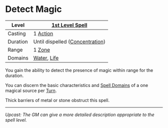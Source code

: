 # Detect Magic

| Level    | [1st Level Spell](1st%20Level%20Spells.md)                                     |
| -------- | ------------------------------------------------------------------------------ |
| Casting  | 1 [Action](../../../../Game%20Procedures/Core%20Procedures/Action.md)          |
| Duration | Until dispelled ([Concentration](../../Concentration.md))                      |
| Range    | 1 [Zone](../../../../Game%20Procedures/Core%20Procedures/Zone.md)              |
| Domains  | [Water](../../Spell%20Domains/Water.md), [Life](../../Spell%20Domains/Life.md) |

You gain the ability to detect the presence of magic within range for the duration.

You can discern the basic characteristics and [Spell Domains](../../Spell%20Domains/{Spell%20Domains}.md) of a one magical source per [Turn](../../../../Game%20Procedures/Core%20Procedures/Turn.md).

Thick barriers of metal or stone obstruct this spell.

---
*Upcast: The GM can give a more detailed description appropriate to the spell level.*
